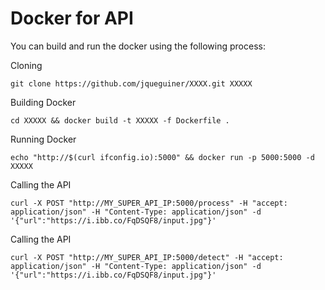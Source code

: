 # Docker for API

You can build and run the docker using the following process:

Cloning
```console
git clone https://github.com/jqueguiner/XXXX.git XXXXX
```

Building Docker
```console
cd XXXXX && docker build -t XXXXX -f Dockerfile .
```

Running Docker
```console
echo "http://$(curl ifconfig.io):5000" && docker run -p 5000:5000 -d XXXXX
```

Calling the API
```console
curl -X POST "http://MY_SUPER_API_IP:5000/process" -H "accept: application/json" -H "Content-Type: application/json" -d '{"url":"https://i.ibb.co/FqDSQF8/input.jpg"}'
```

Calling the API
```console
curl -X POST "http://MY_SUPER_API_IP:5000/detect" -H "accept: application/json" -H "Content-Type: application/json" -d '{"url":"https://i.ibb.co/FqDSQF8/input.jpg"}'
```
